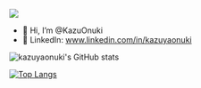 ![](https://komarev.com/ghpvc/?username=KazuOnuki)
- 👋 Hi, I’m @KazuOnuki
- 👀 LinkedIn: www.linkedin.com/in/kazuyaonuki

![kazuyaonuki's GitHub stats](https://github-readme-stats.vercel.app/api?username=KazuOnuki&show_icons=true&theme=vue-dark)

[![Top Langs](https://github-readme-stats.vercel.app/api/top-langs/?username=KazuOnuki&layout=compact&theme=vue-dark)](https://github.com/KazuOnuki/github-readme-stats)
